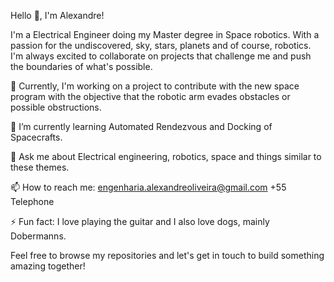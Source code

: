 Hello 👋, I'm Alexandre!

I'm a Electrical Engineer doing my Master degree in Space robotics.
With a passion for the undiscovered, sky, stars, planets and of course, robotics.
I'm always excited to collaborate on projects that challenge me and push the boundaries of what's possible.

🔭 Currently, I'm working on a project to contribute with the new space program with the objective that the robotic arm evades obstacles or possible obstructions.

🌱 I’m currently learning Automated Rendezvous and Docking of Spacecrafts.

💬 Ask me about Electrical engineering, robotics, space and things similar to these themes.

📫 How to reach me:
                    engenharia.alexandreoliveira@gmail.com
                    +55 Telephone

⚡ Fun fact: I love playing the guitar and I also love dogs, mainly Dobermanns.

Feel free to browse my repositories and let's get in touch to build something amazing together!
